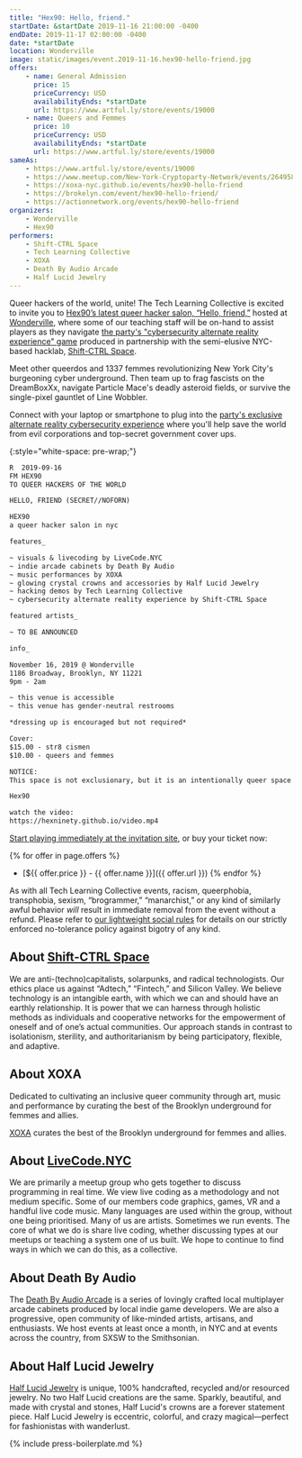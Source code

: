 ```yaml
---
title: "Hex90: Hello, friend."
startDate: &startDate 2019-11-16 21:00:00 -0400
endDate: 2019-11-17 02:00:00 -0400
date: *startDate
location: Wonderville
image: static/images/event.2019-11-16.hex90-hello-friend.jpg
offers:
    - name: General Admission
      price: 15
      priceCurrency: USD
      availabilityEnds: *startDate
      url: https://www.artful.ly/store/events/19000
    - name: Queers and Femmes
      price: 10
      priceCurrency: USD
      availabilityEnds: *startDate
      url: https://www.artful.ly/store/events/19000
sameAs:
    - https://www.artful.ly/store/events/19000
    - https://www.meetup.com/New-York-Cryptoparty-Network/events/264958235/
    - https://xoxa-nyc.github.io/events/hex90-hello-friend
    - https://brokelyn.com/event/hex90-hello-friend/
    - https://actionnetwork.org/events/hex90-hello-friend
organizers:
    - Wonderville
    - Hex90
performers:
    - Shift-CTRL Space
    - Tech Learning Collective
    - XOXA
    - Death By Audio Arcade
    - Half Lucid Jewelry
---
```


Queer hackers of the world, unite! The Tech Learning Collective is excited to invite you to [Hex90&rsquo;s latest queer hacker salon, &ldquo;Hello, friend,&rdquo;](https://hexninety.github.io/) hosted at [Wonderville](https://wonderville.nyc/), where some of our teaching staff will be on-hand to assist players as they navigate [the party's "cybersecurity alternate reality experience" game](https://hexninety.github.io/) produced in partnership with the semi-elusive NYC-based hacklab, [Shift-CTRL Space](https://shiftctrl.space/).

Meet other queerdos and 1337 femmes revolutionizing New York City's burgeoning cyber underground. Then team up to frag fascists on the DreamBoxXx, navigate Particle Mace's deadly asteroid fields, or survive the single-pixel gauntlet of Line Wobbler.

Connect with your laptop or smartphone to plug into the [party's exclusive alternate reality cybersecurity experience](https://hexninety.github.io/) where you'll help save the world from evil corporations and top-secret government cover ups.

{:style="white-space: pre-wrap;"}
```txt
R  2019-09-16
FM HEX90
TO QUEER HACKERS OF THE WORLD

HELLO, FRIEND (SECRET//NOFORN)

HEX90
a queer hacker salon in nyc

features_

~ visuals & livecoding by LiveCode.NYC
~ indie arcade cabinets by Death By Audio
~ music performances by XOXA
~ glowing crystal crowns and accessories by Half Lucid Jewelry
~ hacking demos by Tech Learning Collective
~ cybersecurity alternate reality experience by Shift-CTRL Space

featured artists_

~ TO BE ANNOUNCED

info_

November 16, 2019 @ Wonderville
1186 Broadway, Brooklyn, NY 11221
9pm - 2am

~ this venue is accessible
~ this venue has gender-neutral restrooms

*dressing up is encouraged but not required*

Cover:
$15.00 - str8 cismen
$10.00 - queers and femmes

NOTICE:
This space is not exclusionary, but it is an intentionally queer space. Consent and respect are not optional! Anyone being disrespectful will be removed immediately without a refund. We are against technocapitalist motives. We are a space for queer hackers, not for Silicon Valley fans. Don't piss off the hackers. ;)

Hex90

watch the video:
https://hexninety.github.io/video.mp4
```

[Start playing immediately at the invitation site](https://hexninety.github.io/), or buy your ticket now:

{% for offer in page.offers %}
* [${{ offer.price }} - {{ offer.name }}]({{ offer.url }})
{% endfor %}

As with all Tech Learning Collective events, racism, queerphobia, transphobia, sexism, “brogrammer,” “manarchist,” or any kind of similarly awful behavior *will* result in immediate removal from the event without a refund. Please refer to [our lightweight social rules](https://github.com/AnarchoTechNYC/meta/wiki/Social-rules) for details on our strictly enforced no-tolerance policy against bigotry of any kind.

## About [Shift-CTRL Space](https://shiftctrl.space/)

We are anti-(techno)capitalists, solarpunks, and radical technologists. Our ethics place us against &ldquo;Adtech,&rdquo; &ldquo;Fintech,&rdquo; and Silicon Valley. We believe technology is an intangible earth, with which we can and should have an earthly relationship. It is power that we can harness through holistic methods as individuals and cooperative networks for the empowerment of oneself and of one&rsquo;s actual communities. Our approach stands in contrast to isolationism, sterility, and authoritarianism by being participatory, flexible, and adaptive.

## About XOXA

Dedicated to cultivating an inclusive queer community through art, music and performance by curating the best of the Brooklyn underground for femmes and allies.

[XOXA](https://xoxa-nyc.github.io/) curates the best of the Brooklyn underground for femmes and allies.

## About [LiveCode.NYC](https://livecode.nyc/)

We are primarily a meetup group who gets together to discuss programming in real time. We view live coding as a methodology and not medium specific. Some of our members code graphics, games, VR and a handful live code music. Many languages are used within the group, without one being prioritised. Many of us are artists. Sometimes we run events. The core of what we do is share live coding, whether discussing types at our meetups or teaching a system one of us built. We hope to continue to find ways in which we can do this, as a collective.

## About Death By Audio

The [Death By Audio Arcade](https://www.deathbyaudioarcade.com/) is a series of lovingly crafted local multiplayer arcade cabinets produced by local indie game developers. We are also a progressive, open community of like-minded artists, artisans, and enthusiasts. We host events at least once a month, in NYC and at events across the country, from SXSW to the Smithsonian.

## About Half Lucid Jewelry

[Half Lucid Jewelry](https://www.etsy.com/shop/HalfLucidJewelry) is unique, 100% handcrafted, recycled and/or resourced jewelry. No two Half Lucid creations are the same. Sparkly, beautiful, and made with crystal and stones, Half Lucid's crowns are a forever statement piece. Half Lucid Jewelry is eccentric, colorful, and crazy magical&mdash;perfect for fashionistas with wanderlust.

{% include press-boilerplate.md %}
